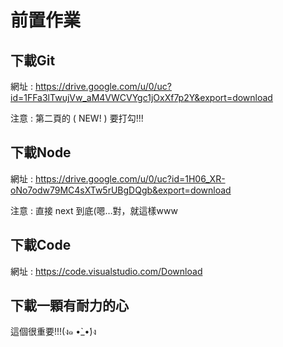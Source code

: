 # 前置作業

## 下載Git

網址 : https://drive.google.com/u/0/uc?id=1FFa3lTwujVw_aM4VWCVYgc1jOxXf7p2Y&export=download

注意 : 第二頁的 ( NEW! ) 要打勾!!!

## 下載Node

網址 : https://drive.google.com/u/0/uc?id=1H06_XR-oNo7odw79MC4sXTw5rUBgDQgb&export=download

注意 : 直接 next 到底(嗯…對，就這樣www

## 下載Code

網址 : https://code.visualstudio.com/Download

## 下載一顆有耐力的心

這個很重要!!!(ง๑ •̀_•́)ง